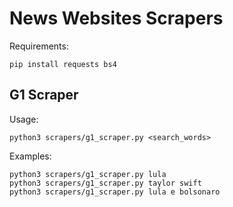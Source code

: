 # News Websites Scrapers

Requirements:
```
pip install requests bs4
```

## G1 Scraper

Usage:
```
python3 scrapers/g1_scraper.py <search_words>
```

Examples:
```
python3 scrapers/g1_scraper.py lula
python3 scrapers/g1_scraper.py taylor swift
python3 scrapers/g1_scraper.py lula e bolsonaro
```